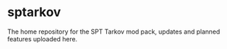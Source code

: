 # sptarkov
The home repository for the SPT Tarkov mod pack, updates and planned features uploaded here.
